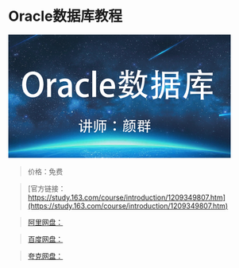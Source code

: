 # Oracle数据库教程

![img](../../../assets/study163/free/a44bfec706d0445094c1fd144993cb97.png)

> 价格：免费

> [官方链接：https://study.163.com/course/introduction/1209349807.htm](https://study.163.com/course/introduction/1209349807.htm)

> [阿里网盘：]()

> [百度网盘：]()

> [夸克网盘：]()
